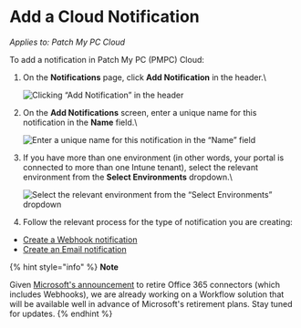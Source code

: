 # Add a Cloud Notification

_Applies to: Patch My PC Cloud_

To add a notification in Patch My PC (PMPC) Cloud:

1.  On the **Notifications** page, click **Add Notification** in the header.\


    ![Clicking “Add Notification” in the header](/_images/image-%281594%29.png-"Clicking-\"Add-Notification\"-in-the-header" "Clicking “Add Notification” in the header")


2.  On the **Add Notifications** screen, enter a unique name for this notification in the **Name** field.\


    ![Enter a unique name for this notification in the “Name” field](/_images/image-%281598%29.png-"Enter-a-unique-name-for-this-notification-in-the-\"Name\"-field" "Enter a unique name for this notification in the “Name” field")


3.  If you have more than one environment (in other words, your portal is connected to more than one Intune tenant), select the relevant environment from the **Select Environments** dropdown.\


    ![Select the relevant environment from the “Select Environments” dropdown](/_images/image-%281599%29.png-"Select-the-relevant-environment-from-the-\"Select-Environments\"-dropdown" "Select the relevant environment from the “Select Environments” dropdown")
4. Follow the relevant process for the type of notification you are creating:

* [Create a Webhook notification](create-a-webhook-notification-in-cloud.md)
* [Create an Email notification](create-a-cloud-email-notification.md)

{% hint style="info" %}
**Note**

Given [Microsoft's announcement](https://devblogs.microsoft.com/microsoft365dev/retirement-of-office-365-connectors-within-microsoft-teams/) to retire Office 365 connectors (which includes Webhooks), we are already working on a Workflow solution that will be available well in advance of Microsoft's retirement plans. Stay tuned for updates.
{% endhint %}

